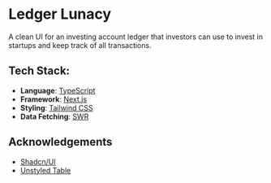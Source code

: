 # Ledger Lunacy

A clean UI for an investing account ledger that investors can use to invest in startups and keep track of all transactions.

## Tech Stack:

- **Language**: [TypeScript](https://www.typescriptlang.org)
- **Framework**: [Next.js](https://nextjs.org)
- **Styling**: [Tailwind CSS](https://tailwindcss.com)
- **Data Fetching**: [SWR](https://swr.vercel.app/docs/getting-started)

## Acknowledgements

- [Shadcn/UI](https://ui.shadcn.com)
- [Unstyled Table](https://unstyled-table.vercel.app)
